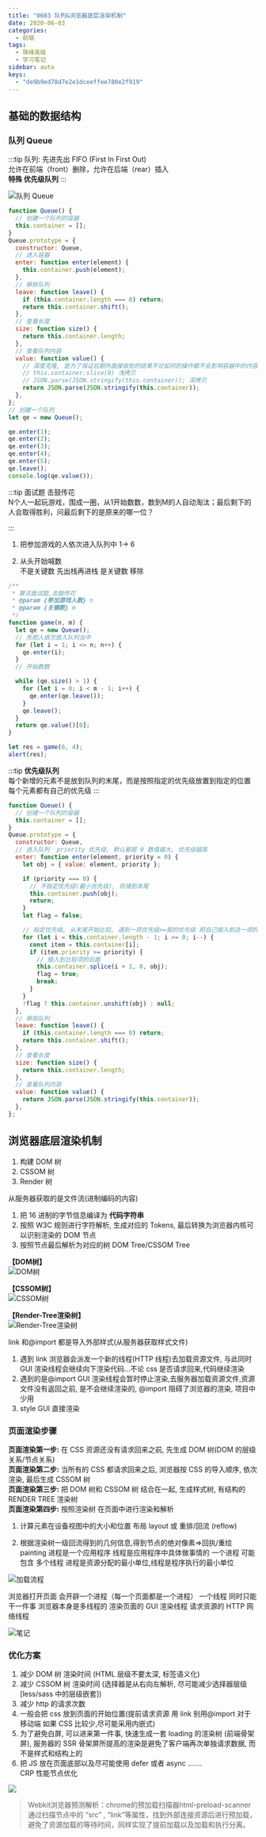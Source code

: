 ```yaml
---
title: "0603 队列&浏览器底层渲染机制"
date: 2020-06-03
categories:
  - 前端
tags:
  - 珠峰高级
  - 学习笔记
sidebar: auto
keys:
  - "de9b9ed78d7e2e1dceeffee780e2f919"
---
```


## 基础的数据结构

### 队列 Queue

:::tip
队列:
先进先出 FIFO (First In First Out)  
允许在前端（front）删除，允许在后端（rear）插入  
**特殊 优先级队列**
:::

![队列 Queue](http://picbed.04091020.xyz/20200610091758.png)
```js
function Queue() {
  // 创建一个队列的容器
  this.container = [];
}
Queue.prototype = {
  constructor: Queue,
  // 进入容器
  enter: function enter(element) {
    this.container.push(element);
  },
  // 移除队列
  leave: function leave() {
    if (this.container.length === 0) return;
    return this.container.shift();
  },
  // 查看长度
  size: function size() {
    return this.container.length;
  },
  // 查看队列内容
  value: function value() {
    // 深度克隆, 是为了保证后期外面接收到的结果不论如何的操作都不会影响容器中的内容
    // this.container.slice(0) 浅拷贝
    // JSON.parse(JSON.stringify(this.container)); 深拷贝
    return JSON.parse(JSON.stringify(this.container));
  },
};
// 创建一个队列
let qe = new Queue();

qe.enter(1);
qe.enter(2);
qe.enter(3);
qe.enter(4);
qe.enter(5);
qe.leave();
console.log(qe.value());
```

:::tip
面试题 击鼓传花  
N个人一起玩游戏，围成一圈，从1开始数数，数到M的人自动淘汰；最后剩下的人会取得胜利，问最后剩下的是原来的哪一位？

:::

1. 把参加游戏的人依次进入队列中 1-> 6

2. 从头开始喊数  
   不是关键数 先出栈再进栈
   是关键数 移除

```js
/**
 * 算法面试题,击鼓传花
 * @param {参加游戏人数} n
 * @param {关键数} m
 */
function game(n, m) {
  let qe = new Queue();
  // 先把人依次放入队列当中
  for (let i = 1; i <= n; n++) {
    qe.enter(i);
  }
  // 开始数数

  while (qe.size() > 1) {
    for (let i = 0; i < m - 1; i++) {
      qe.enter(qe.leave());
    }
    qe.leave();
  }
  return qe.value()[0];
}

let res = game(6, 4);
alert(res);
```

:::tip
**优先级队列**  
每个新增的元素不是放到队列的末尾，而是按照指定的优先级放置到指定的位置  
每个元素都有自己的优先级
:::

```js
function Queue() {
  // 创建一个队列的容器
  this.container = [];
}
Queue.prototype = {
  constructor: Queue,
  // 进入队列  priority 优先级, 默认都是 0 数值越大, 优先级越高
  enter: function enter(element, priority = 0) {
    let obj = { value: element, priority };

    if (priority === 0) {
      // 不指定优先级(最小优先级), 存储到末尾
      this.container.push(obj);
      return;
    }
    let flag = false;

    // 指定优先级, 从末尾开始比较, 遇到一项优先级>=我的优先级 把自己插入到这一项的后面
    for (let i = this.container.length - 1; i >= 0; i--) {
      const item = this.container[i];
      if (item.priority >= priority) {
        // 插入到比较项的后面
        this.container.splice(i + 1, 0, obj);
        flag = true;
        break;
      }
    }
    !flag ? this.container.unshift(obj) : null;
  },
  // 移除队列
  leave: function leave() {
    if (this.container.length === 0) return;
    return this.container.shift();
  },
  // 查看长度
  size: function size() {
    return this.container.length;
  },
  // 查看队列内容
  value: function value() {
    return JSON.parse(JSON.stringify(this.container));
  },
};
```

## 浏览器底层渲染机制

1. 构建 DOM 树
2. CSSOM 树
3. Render 树

从服务器获取的是文件流(进制编码的内容)

1. 把 16 进制的字节信息编译为 **代码字符串**
2. 按照 W3C 规则进行字符解析, 生成对应的 Tokens, 最后转换为浏览器内核可以识别渲染的 DOM 节点
3. 按照节点最后解析为对应的树 DOM Tree/CSSOM Tree

**【DOM树】**  
![DOM树](http://picbed.04091020.xyz/20200610092441.png)

**【CSSOM树】**  
![CSSOM树](http://picbed.04091020.xyz/20200610092555.png)

**【Render-Tree渲染树】**  
![Render-Tree渲染树](http://picbed.04091020.xyz/20200610092617.png)

link 和@import 都是导入外部样式(从服务器获取样式文件)

1. 遇到 link 浏览器会派发一个新的线程(HTTP 线程)去加载资源文件, 与此同时 GUI 渲染线程会继续向下渲染代码...不论 css 是否请求回来,代码继续渲染
2. 遇到的是@import GUI 渲染线程会暂时停止渲染,去服务器加载资源文件,资源文件没有返回之前, 是不会继续渲染的, @import 阻碍了浏览器的渲染, 项目中少用
3. style GUI 直接渲染

### 页面渲染步骤

**页面渲染第一步:** 在 CSS 资源还没有请求回来之前, 先生成 DOM 树(DOM 的层级关系/节点关系)  
**页面渲染第二步:** 当所有的 CSS 都请求回来之后, 浏览器按 CSS 的导入顺序, 依次渲染, 最后生成 CSSOM 树  
**页面渲染第三步:** 把 DOM 树和 CSSOM 树 结合在一起, 生成样式树, 有结构的 RENDER TREE 渲染树  
**页面渲染第四步:** 按照渲染树 在页面中进行渲染和解析

1. 计算元素在设备视图中的大小和位置 布局 layout 或 重排/回流 (reflow)

2. 根据渲染树一级回流得到的几何信息,得到节点的绝对像素=>回执/重绘 painting
   进程是一个应用程序
   线程是应用程序中具体做事情的
   一个进程 可能包含 多个线程
   进程是资源分配的最小单位,线程是程序执行的最小单位

![加载流程](http://picbed.04091020.xyz/20200610092754.png)

浏览器打开页面 会开辟一个进程（每一个页面都是一个进程）
一个线程 同时只能干一件事
浏览器本身是多线程的
渲染页面的 GUI 渲染线程
请求资源的 HTTP 网络线程  

![笔记](http://picbed.04091020.xyz/20200610093044.png)

### 优化方案

1. 减少 DOM 树 渲染时间 (HTML 层级不要太深, 标签语义化)
2. 减少 CSSOM 树 渲染时间 (选择器是从右向左解析, 尽可能减少选择器层级[less/sass 中的层级嵌套])
3. 减少 http 的请求次数
4. 一般会把 css 放到页面的开始位置(提前请求资源 用 link 别用@import 对于移动端 如果 CSS 比较少,尽可能采用内嵌式)
5. 为了避免白屏, 可以进来第一件事, 快速生成一套 loading 的渲染树 (前端骨架屏), 服务器的 SSR 骨架屏所提高的渲染是避免了客户端再次单独请求数据, 而不是样式和结构上的
6. 把 JS 放在页面底部以及尽可能使用 defer 或者 async
   .......  
   CRP 性能节点优化

![](http://picbed.04091020.xyz/20200610103220.png)

>Webkit浏览器预测解析：chrome的预加载扫描器html-preload-scanner通过扫描节点中的 “src” , “link”等属性，找到外部连接资源后进行预加载，避免了资源加载的等待时间，同样实现了提前加载以及加载和执行分离。

